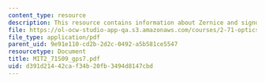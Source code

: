 ```yaml
---
content_type: resource
description: This resource contains information about Zernice and signum phase masks.
file: https://ol-ocw-studio-app-qa.s3.amazonaws.com/courses/2-71-optics-spring-2009/d391d21442caf34b20fb3494d8147cbd_MIT2_71S09_gps7.pdf
file_type: application/pdf
parent_uid: 9e91e110-cd2b-2d2c-0492-a5b581ce5547
resourcetype: Document
title: MIT2_71S09_gps7.pdf
uid: d391d214-42ca-f34b-20fb-3494d8147cbd
---
```

